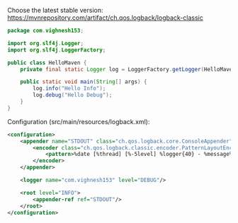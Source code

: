 Choose the latest stable version:
https://mvnrepository.com/artifact/ch.qos.logback/logback-classic


```java
package com.vighnesh153;

import org.slf4j.Logger;
import org.slf4j.LoggerFactory;

public class HelloMaven {
    private final static Logger log = LoggerFactory.getLogger(HelloMaven.class);

    public static void main(String[] args) {
        log.info("Hello Info");
        log.debug("Hello Debug");
    }
}
```


Configuration (src/main/resources/logback.xml):
```xml
<configuration>
    <appender name="STDOUT" class="ch.qos.logback.core.ConsoleAppender">
        <encoder class="ch.qos.logback.classic.encoder.PatternLayoutEncoder">
            <pattern>%date [%thread] [%-5level] %logger{40} - %message%n</pattern>
        </encoder>
    </appender>

    <logger name="com.vighnesh153" level="DEBUG"/>

    <root level="INFO">
        <appender-ref ref="STDOUT"/>
    </root>
</configuration>
```
